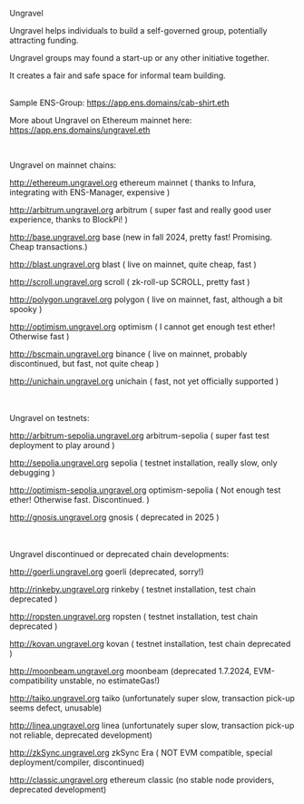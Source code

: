 Ungravel


Ungravel helps individuals to build a self-governed group, potentially attracting funding.

Ungravel groups may found a start-up or any other initiative together. 

It creates a fair and safe space for informal team building.
<br><br>

Sample ENS-Group:  https://app.ens.domains/cab-shirt.eth

More about Ungravel on Ethereum mainnet here: https://app.ens.domains/ungravel.eth 

<br>

Ungravel on mainnet chains:

http://ethereum.ungravel.org ethereum mainnet          ( thanks to Infura, integrating with ENS-Manager, expensive )

http://arbitrum.ungravel.org arbitrum                  ( super fast and really good user experience, thanks to BlockPi! )

http://base.ungravel.org base                          (new in fall 2024, pretty fast! Promising. Cheap transactions.)

http://blast.ungravel.org blast                        ( live on mainnet, quite cheap, fast )

http://scroll.ungravel.org scroll                      ( zk-roll-up SCROLL, pretty fast )

http://polygon.ungravel.org polygon                    ( live on mainnet, fast, although a bit spooky )

http://optimism.ungravel.org optimism                  ( I cannot get enough test ether! Otherwise fast )

http://bscmain.ungravel.org binance                    ( live on mainnet, probably discontinued, but fast, not quite cheap )

http://unichain.ungravel.org unichain                  ( fast, not yet officially supported )



<br><br>
Ungravel on testnets:

http://arbitrum-sepolia.ungravel.org arbitrum-sepolia  ( super fast test deployment to play around )

http://sepolia.ungravel.org sepolia                    ( testnet installation, really slow, only debugging )

http://optimism-sepolia.ungravel.org optimism-sepolia  ( Not enough test ether! Otherwise fast. Discontinued. )

http://gnosis.ungravel.org gnosis                      ( deprecated in 2025 )



<br><br>
Ungravel discontinued or deprecated chain developments:

http://goerli.ungravel.org goerli                      (deprecated, sorry!)

http://rinkeby.ungravel.org rinkeby                    ( testnet installation, test chain deprecated )

http://ropsten.ungravel.org ropsten                    ( testnet installation, test chain deprecated )

http://kovan.ungravel.org kovan                        ( testnet installation, test chain deprecated )

http://moonbeam.ungravel.org moonbeam                  (deprecated 1.7.2024, EVM-compatibility unstable, no estimateGas!)

http://taiko.ungravel.org taiko                        (unfortunately super slow, transaction pick-up seems defect, unusable)

http://linea.ungravel.org linea                        (unfortunately super slow, transaction pick-up not reliable, deprecated development)

http://zkSync.ungravel.org zkSync Era                  ( NOT EVM compatible, special deployment/compiler, discontinued)

http://classic.ungravel.org ethereum classic           (no stable node providers, deprecated development)

<br><br>


<!---
pepihasenfuss/pepihasenfuss is a ✨ special ✨ repository because its `README.md` (this file) appears on your GitHub profile.
You can click the Preview link to take a look at your changes.
--->
